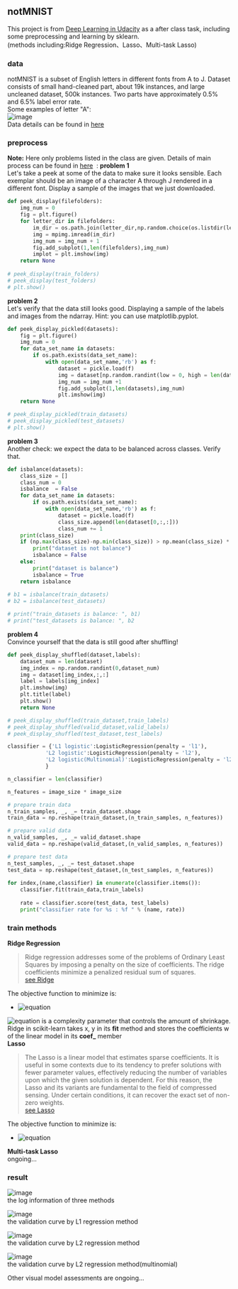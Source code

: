 ## notMNIST
This project is from [Deep Learning in Udacity](https://cn.udacity.com/course/deep-learning--ud730) as a after class task,  including some preprocessing and learning by sklearn.  
(methods including:Ridge Regression、Lasso、Multi-task Lasso)  
### data
notMNIST is a subset of English letters in different fonts from A to J. Dataset consists of small hand-cleaned part, about 19k instances, and large uncleaned dataset, 500k instances. Two parts have approximately 0.5% and 6.5% label error rate.  
Some examples of letter "A":  
![image](http://yaroslavvb.com/upload/notMNIST/nmn.png)  
Data details can be found in [here](http://yaroslavvb.blogspot.hk/2011/09/notmnist-dataset.html)
### preprocess
**Note:** Here only problems listed in the class are given. Details of main process can be found in [here](https://github.com/tensorflow/tensorflow/blob/master/tensorflow/examples/udacity/1_notmnist.ipynb)  : 
**problem 1**  
Let's take a peek at some of the data to make sure it looks sensible. Each exemplar should be an image of a character A through J rendered in a different font. Display a sample of the images that we just downloaded.  
```python
def peek_display(filefolders):
    img_num = 0
    fig = plt.figure()
    for letter_dir in filefolders:
        im_dir = os.path.join(letter_dir,np.random.choice(os.listdir(letter_dir)))
        img = mpimg.imread(im_dir)
        img_num = img_num + 1
        fig.add_subplot(1,len(filefolders),img_num)
        implot = plt.imshow(img)
    return None
    
# peek_display(train_folders)
# peek_display(test_folders)
# plt.show()
```    
**problem 2**   
Let's verify that the data still looks good. Displaying a sample of the labels and images from the ndarray. Hint: you can use matplotlib.pyplot.   
```python  
def peek_display_pickled(datasets):
    fig = plt.figure()
    img_num = 0
    for data_set_name in datasets:
        if os.path.exists(data_set_name):
            with open(data_set_name,'rb') as f:
                dataset = pickle.load(f)
                img = dataset[np.random.randint(low = 0, high = len(dataset)),:,:]
                img_num = img_num +1
                fig.add_subplot(1,len(datasets),img_num)
                plt.imshow(img)
    return None

# peek_display_pickled(train_datasets)
# peek_display_pickled(test_datasets)
# plt.show()     
```   
**problem 3**     
Another check: we expect the data to be balanced across classes. Verify that.  
```  python
def isbalance(datasets):
    class_size = []
    class_num = 0
    isbalance  = False
    for data_set_name in datasets:
        if os.path.exists(data_set_name):
            with open(data_set_name,'rb') as f:
                dataset = pickle.load(f)
                class_size.append(len(dataset[0,:,:]))
                class_num += 1
    print(class_size)
    if (np.max(class_size)-np.min(class_size)) > np.mean(class_size) * 0.1 : 
        print("dataset is not balance")
        isbalance = False
    else:
        print("dataset is balance")
        isbalance = True
    return isbalance
    
# b1 = isbalance(train_datasets)
# b2 = isbalance(test_datasets)

# print("train_datasets is balance: ", b1)
# print("test_datasets is balance: ", b2
```   
**problem 4**   
Convince yourself that the data is still good after shuffling!   
```  python
def peek_display_shuffled(dataset,labels):
    dataset_num = len(dataset)
    img_index = np.random.randint(0,dataset_num)
    img = dataset[img_index,:,:]
    label = labels[img_index]
    plt.imshow(img)
    plt.title(label)
    plt.show()
    return None

# peek_display_shuffled(train_dataset,train_labels)
# peek_display_shuffled(valid_dataset,valid_labels)
# peek_display_shuffled(test_dataset,test_labels)
```  
``` python
classifier = {'L1 logistic':LogisticRegression(penalty = 'l1'),
            'L2 logistic':LogisticRegression(penalty = 'l2'),
            'L2 logistic(Multinomial)':LogisticRegression(penalty = 'l2',solver='lbfgs',multi_class='multinomial'),
            }

n_classifier = len(classifier)

n_features = image_size * image_size

# prepare train data
n_train_samples, _, _= train_dataset.shape
train_data = np.reshape(train_dataset,(n_train_samples, n_features))

# prepare valid data
n_valid_samples, _, _= valid_dataset.shape
valid_data = np.reshape(valid_dataset,(n_valid_samples, n_features))

# prepare test data
n_test_samples, _, _= test_dataset.shape
test_data = np.reshape(test_dataset,(n_test_samples, n_features))
            
for index,(name,classifier) in enumerate(classifier.items()):
    classifier.fit(train_data,train_labels)
            
    rate = classifier.score(test_data, test_labels)
    print("classifier rate for %s : %f " % (name, rate))
```  
### train methods
**Ridge Regression**  
>Ridge regression addresses some of the problems of Ordinary Least Squares by imposing a penalty on the size of coefficients. The ridge coefficients minimize a penalized residual sum of squares.  
[see Ridge](https://en.wikipedia.org/wiki/Ridge)  

The objective function to minimize is:

* ![equation](http://latex.codecogs.com/gif.latex?\min&space;_\omega&space;\left&space;\|&space;X\omega&space;-&space;y&space;\right&space;\|{_{2}}^{2}&space;&plus;&space;\left&space;\|&space;\alpha&space;\right&space;\|{_{2}}^{2})  

![equation](http://latex.codecogs.com/gif.latex?\alpha&space;>&space;0)  is a complexity parameter that controls the amount of shrinkage. Ridge in scikit-learn takes x, y in its **fit** method and stores the coefficients w of the linear model in its **coef_** member  
**Lasso**    
>The Lasso is a linear model that estimates sparse coefficients. It is useful in some contexts due to its tendency to prefer solutions with fewer parameter values, effectively reducing the number of variables upon which the given solution is dependent. For this reason, the Lasso and its variants are fundamental to the field of compressed sensing. Under certain conditions, it can recover the exact set of non-zero weights.  
[see Lasso](https://en.wikipedia.org/wiki/Lasso_(statistics))  

The objective function to minimize is:

* ![equation](http://latex.codecogs.com/gif.latex?\min&space;_\omega&space;\frac{1}{2n_{samples}}\left&space;\|&space;X\omega-y&space;\right&space;\|{_{2}}^{2}&plus;\alpha\left&space;\|&space;\omega&space;\right&space;\|_{1})

**Multi-task Lasso**  
ongoing...
### result  

![image](https://github.com/Jzmo/tf/raw/master/notMNIST/result_log.png)  
the log information of three methods

![image](https://github.com/Jzmo/tf/raw/master/notMNIST/L1.png)  
the validation curve by L1 regression method
  
![image](https://github.com/Jzmo/tf/raw/master/notMNIST/L2.png)  
the validation curve by L2 regression method
   
![image](https://github.com/Jzmo/tf/raw/master/notMNIST/L2_mul.png)  
the validation curve by L2 regression method(multinomial)

Other visual model assessments are ongoing...
